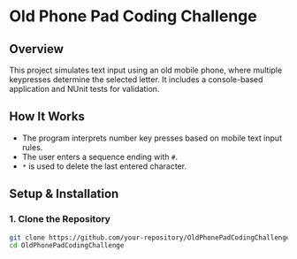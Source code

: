 # Old Phone Pad Coding Challenge

## Overview
This project simulates text input using an old mobile phone, where multiple keypresses determine the selected letter. It includes a console-based application and NUnit tests for validation.

## How It Works
- The program interprets number key presses based on mobile text input rules.
- The user enters a sequence ending with `#`.
- `*` is used to delete the last entered character.

## Setup & Installation
### 1. Clone the Repository
```sh
git clone https://github.com/your-repository/OldPhonePadCodingChallenge.git
cd OldPhonePadCodingChallenge
